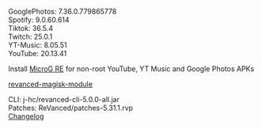 GooglePhotos: 7.36.0.779865778  
Spotify: 9.0.60.614  
Tiktok: 36.5.4  
Twitch: 25.0.1  
YT-Music: 8.05.51  
YouTube: 20.13.41  

Install [MicroG RE](https://github.com/WSTxda/MicroG-RE/releases) for non-root YouTube, YT Music and Google Photos APKs  

[revanced-magisk-module](https://github.com/j-hc/revanced-magisk-module)
  
CLI: j-hc/revanced-cli-5.0.0-all.jar  
Patches: ReVanced/patches-5.31.1.rvp  
[Changelog](https://github.com/ReVanced/revanced-patches/releases/tag/v5.31.1)  
